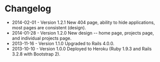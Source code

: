 # Changelog

* 2014-02-01 - Version 1.2.1 New 404 page, ability to hide applications, most pages are consistent (design).
* 2014-01-28 - Version 1.2.0 New design -- home page, projects page, and individual projects page.
* 2013-11-16 - Version 1.1.0 Upgraded to Rails 4.0.0.
* 2013-10-10 - Version 1.0.0 Deployed to Heroku (Ruby 1.9.3 and Rails 3.2.8 with Bootstrap 2).
